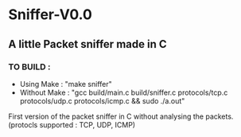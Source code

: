 # Sniffer-V0.0

## A little Packet sniffer made in C

### TO BUILD : 
   - Using Make : "make sniffer"
   - Without Make : "gcc build/main.c build/sniffer.c protocols/tcp.c protocols/udp.c protocols/icmp.c && sudo ./a.out"

First version of the packet sniffer in C without analysing the packets.
(protocls supported : TCP, UDP, ICMP)
